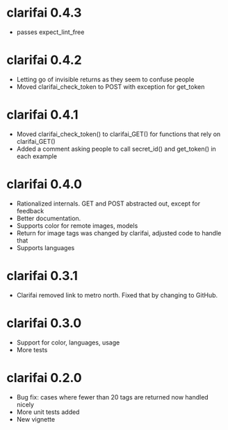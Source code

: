 # clarifai 0.4.3

* passes expect_lint_free

# clarifai 0.4.2

* Letting go of invisible returns as they seem to confuse people
* Moved clarifai_check_token to POST with exception for get_token

# clarifai 0.4.1

* Moved clarifai_check_token() to clarifai_GET() for functions that rely on clarifai_GET()
* Added a comment asking people to call secret_id() and get_token() in each example

# clarifai 0.4.0

* Rationalized internals. GET and POST abstracted out, except for feedback
* Better documentation.
* Supports color for remote images, models
* Return for image tags was changed by clarifai, adjusted code to handle that
* Supports languages

# clarifai 0.3.1

* Clarifai removed link to metro north. Fixed that by changing to GitHub.

# clarifai 0.3.0

* Support for color, languages, usage 
* More tests

# clarifai 0.2.0

* Bug fix: cases where fewer than 20 tags are returned now handled nicely  
* More unit tests added  
* New vignette  
  